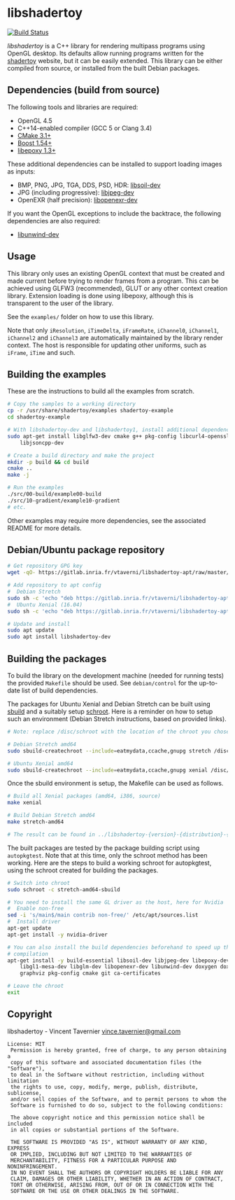 # libshadertoy

[![Build Status](https://ci.inria.fr/libshadertoy/buildStatus/icon?job=libshadertoy)](https://ci.inria.fr/libshadertoy/job/libshadertoy/)

*libshadertoy* is a C++ library for rendering multipass programs using OpenGL
desktop. Its defaults allow running programs written for the
[shadertoy](https://www.shadertoy.com) website, but it can be easily extended.
This library can be either compiled from source, or installed from the built
Debian packages.

## Dependencies (build from source)

The following tools and libraries are required:

* OpenGL 4.5
* C++14-enabled compiler (GCC 5 or Clang 3.4)
* [CMake 3.1+](https://launchpad.net/ubuntu/xenial/+source/cmake)
* [Boost 1.54+](https://launchpad.net/ubuntu/xenial/+package/libboost-all-dev)
* [libepoxy 1.3+](https://launchpad.net/ubuntu/xenial/+source/libepoxy)

These additional dependencies can be installed to support loading images as inputs:

* BMP, PNG, JPG, TGA, DDS, PSD, HDR: [libsoil-dev](https://launchpad.net/ubuntu/xenial/+package/libsoil-dev)
* JPG (including progressive): [libjpeg-dev](https://launchpad.net/ubuntu/xenial/+package/libjpeg-dev)
* OpenEXR (half precision): [libopenexr-dev](https://launchpad.net/ubuntu/xenial/+package/libopenexr-dev)

If you want the OpenGL exceptions to include the backtrace, the following
dependencies are also required:

* [libunwind-dev](https://launchpad.net/ubuntu/xenial/+package/libunwind8-dev)

## Usage

This library only uses an existing OpenGL context that must be created and made
current before trying to render frames from a program. This can be
achieved using GLFW3 (recommended), GLUT or any other context creation library.
Extension loading is done using libepoxy, although this is transparent to the
user of the library.

See the `examples/` folder on how to use this library.

Note that only `iResolution`, `iTimeDelta`, `iFrameRate`, `iChannel0`,
`iChannel1`, `iChannel2` and `iChannel3` are automatically maintained by the
library render context. The host is responsible for updating other uniforms,
such as `iFrame`, `iTime` and such.

## Building the examples

These are the instructions to build all the examples from scratch.

```bash
# Copy the samples to a working directory
cp -r /usr/share/shadertoy/examples shadertoy-example
cd shadertoy-example

# With libshadertoy-dev and libshadertoy1, install additional dependencies
sudo apt-get install libglfw3-dev cmake g++ pkg-config libcurl4-openssl-dev \
    libjsoncpp-dev

# Create a build directory and make the project
mkdir -p build && cd build
cmake ..
make -j

# Run the examples
./src/00-build/example00-build
./src/10-gradient/example10-gradient
# etc.
```

Other examples may require more dependencies, see the associated README for more
details.

## Debian/Ubuntu package repository

```bash
# Get repository GPG key
wget -qO- https://gitlab.inria.fr/vtaverni/libshadertoy-apt/raw/master/pubkey.asc | sudo apt-key add -

# Add repository to apt config
#  Debian Stretch
sudo sh -c 'echo "deb https://gitlab.inria.fr/vtaverni/libshadertoy-apt/raw/master stretch/ main" >/etc/apt/sources.list.d/libshadertoy-apt.list'
#  Ubuntu Xenial (16.04)
sudo sh -c 'echo "deb https://gitlab.inria.fr/vtaverni/libshadertoy-apt/raw/master xenial/ main" >/etc/apt/sources.list.d/libshadertoy-apt.list'

# Update and install
sudo apt update
sudo apt install libshadertoy-dev
```

## Building the packages

To build the library on the development machine (needed for running tests) the
provided `Makefile` should be used. See `debian/control` for the up-to-date list
of build dependencies.

The packages for Ubuntu Xenial and Debian Stretch can be built using
[sbuild](https://wiki.debian.org/sbuild) and a suitably setup
[schroot](https://wiki.debian.org/Schroot). Here is a reminder on how to setup
such an environment (Debian Stretch instructions, based on provided links).

```bash
# Note: replace /disc/schroot with the location of the chroot you chose

# Debian Stretch amd64
sudo sbuild-createchroot --include=eatmydata,ccache,gnupg stretch /disc/schroot/stretch-amd64-sbuild http://deb.debian.org/debian

# Ubuntu Xenial amd64
sudo sbuild-createchroot --include=eatmydata,ccache,gnupg xenial /disc/schroot/xenial-amd64-sbuild http://archive.ubuntu.com/ubuntu/
```

Once the sbuild environment is setup, the Makefile can be used as follows.

```bash
# Build all Xenial packages (amd64, i386, source)
make xenial

# Build Debian Stretch amd64
make stretch-amd64

# The result can be found in ../libshadertoy-{version}-{distribution}-{git-revision}
```

The built packages are tested by the package building script using
`autopkgtest`. Note that at this time, only the schroot method has been working.
Here are the steps to build a working schroot for autopkgtest, using the schroot
created for building the packages.

```bash
# Switch into chroot
sudo schroot -c stretch-amd64-sbuild

# You need to install the same GL driver as the host, here for Nvidia
#  Enable non-free
sed -i 's/main$/main contrib non-free/' /etc/apt/sources.list
#  Install driver
apt-get update
apt-get install -y nvidia-driver

# You can also install the build dependencies beforehand to speed up the
# compilation
apt-get install -y build-essential libsoil-dev libjpeg-dev libepoxy-dev \
    libgl1-mesa-dev libglm-dev libopenexr-dev libunwind-dev doxygen doxygen-latex \
    graphviz pkg-config cmake git ca-certificates

# Leave the chroot
exit
```

## Copyright

libshadertoy - Vincent Tavernier <vince.tavernier@gmail.com>

```
License: MIT
 Permission is hereby granted, free of charge, to any person obtaining a
 copy of this software and associated documentation files (the "Software"),
 to deal in the Software without restriction, including without limitation
 the rights to use, copy, modify, merge, publish, distribute, sublicense,
 and/or sell copies of the Software, and to permit persons to whom the
 Software is furnished to do so, subject to the following conditions:

 The above copyright notice and this permission notice shall be included
 in all copies or substantial portions of the Software.

 THE SOFTWARE IS PROVIDED "AS IS", WITHOUT WARRANTY OF ANY KIND, EXPRESS
 OR IMPLIED, INCLUDING BUT NOT LIMITED TO THE WARRANTIES OF
 MERCHANTABILITY, FITNESS FOR A PARTICULAR PURPOSE AND NONINFRINGEMENT.
 IN NO EVENT SHALL THE AUTHORS OR COPYRIGHT HOLDERS BE LIABLE FOR ANY
 CLAIM, DAMAGES OR OTHER LIABILITY, WHETHER IN AN ACTION OF CONTRACT,
 TORT OR OTHERWISE, ARISING FROM, OUT OF OR IN CONNECTION WITH THE
 SOFTWARE OR THE USE OR OTHER DEALINGS IN THE SOFTWARE.
```
